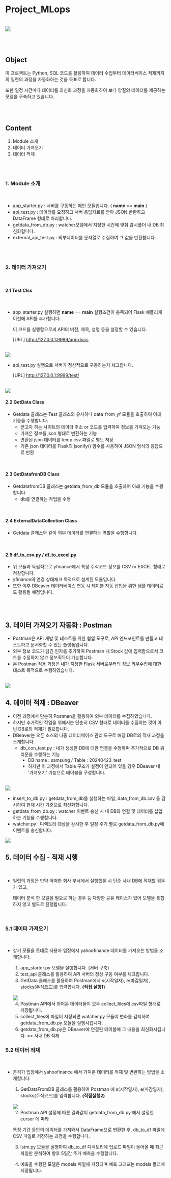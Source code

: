 # Project_MLops

<br/>

<img src="image/MLops_workflow.png">

<br/><br/>

## Object

이 프로젝트는 Python, SQL 코드를 활용하여 데이터 수집부터 데이터베이스 적재까지의 일련의 과정을 자동화하는 것을 목표로 합니다.

또한 일정 시간마다 데이터를 최신화 과정을 자동화하여 보다 양질의 데이터를 제공하는 모델을 구축하고 있습니다.

<br/><br/>

## Content

1. Module 소개
2. 데이터 가져오기
3. 데이터 적재

<br/><br/>

### 1. Module 소개

<br/>

- app_starter.py : 서버를 구동하는 메인 모듈입니다. ( __name__ == __main__ )
- api_test.py : 데이터를 요청하고 서버 응답자료를 받아 JSON 반환하고 DataFrame 형태로 처리합니다.
- getdata_from_db.py : watcher모델에서 지정한 시간에 맞춰 감시폴더 내 DB 최신화합니다.
- external_api_test.py : 외부데이터를 문자열로 수집하여 그 값을 반환합니다.

<br/><br/>

### 2. 데이터 가져오기

<br/>

#### 2.1 Test Clss

<br/>

- app_starter.py 실행하면 __name__ == __main__ 실행조건이 충족되어 Flask 애플리케이션에 API를 추가합니다.

  이 코드를 실행함으로써 API의 버전, 제목, 설명 등을 설정할 수 있습니다.

  [URL] http://127.0.0.1:9999/api-docs 

<br/>

<img src="image/API_homepage.png">

<br/>

- api_test.py 실행으로 서버가 정상적으로 구동하는지 체크합니다.

  [URL] http://127.0.0.1:9999/test/

<br/>

<img src="image/API_test_result.png">

<br/>

#### 2.2 GetData Class

- Getdata 클래스는 Test 클래스와 유사하나 data_from_yf 모듈을 호출하여 아래 기능을 수행합니다.
  - 얻고자 하는 사이트의 데이터 주소 or 코드를 입력하여 정보를 가져오는 기능
  - 가져온 정보를 json 형태로 변환하는 기능
  - 변환된 json 데이터를 temp.csv 파일로 별도 저장
  - 기존 json 데이터를 Flask의 jsonify() 함수를 사용하여 JSON 형식의 응답으로 반환

<br/>

#### 2.3 GetDatafronDB Class

- GetdatafromDB 클래스는 getdata_from_db 모듈을 호출하여 아래 기능을 수행합니다.
  - db를 연결하는 작업을 수행

<br/>

#### 2.4 ExternalDataCollection Class

- Getdata 클래스와 같이 외부 데이터를 연결하는 역할을 수행합니다.

<br/>

#### 2.5 df_to_csv.py / df_to_excel.py

- 위 모듈과 독립적으로 yfinance에서 특정 주식코드 정보를 CSV or EXCEL 형태로 저장합니다.
- yfinance의 연결 상태체크 목적으로 설계된 모듈입니다.
- 또한 이후 DBeaver 데이터베이스 연동 시 테이블 자동 삽입을 위한 샘플 데이터로도 활용될 예정입니다.

<br/><br/>

## 3. 데이터 가져오기 자동화 : Postman

- Postman은 API 개발 및 테스트를 위한 협업 도구로, API 엔드포인트를 만들고 테스트하고 문서화할 수 있는 플랫폼입니다.
- 외부 정보 코드가 담긴 인자를 추가하여 Postman 내 Stock 값에 입력함으로서 코드를 수정하지 않고 정보획득이 가능합니다.
- 본 Postman 적용 과정은 내가 지정한 Flask 서버로부터의 정보 외부수집에 대한 테스트 목적으로 수행하였습니다.

<br/>

<img src="image/Postman_stocks_auto.png">

<br/> 

## 4. 데이터 적재 : DBeaver

- 이전 과정에서 단순히 Postman을 활용하여 외부 데이터를 수집하였습니다.
- 하지만 추가적인 작업을 위해서는 단순히 CSV 형태로 데이터를 수집하는 것이 아닌 DB로의 적재가 필요합니다.
- DBeaver는 오픈 소스의 다중 데이터베이스 관리 도구로 해당 DB로의 적재 과정을 소개합니다.
  - db_con_test.py : 내가 생성한 DB에 대한 연결을 수행하며 추가적으로 DB 쿼리문을 수행하는 기능
    - DB name : samsung / Table : 20240423_test 
    - 하지만 이 과정에서 Table 구조가 설정이 안되어 있을 경우 DBeaver 내 '가져오기' 기능으로 테이블을 구성합니다.

<br/> 

<img src="image/DBeaver_db_con_test.png">

<br/> 

  - insert_to_db.py : getdata_from_db를 실행하는 파일, data_from_db.csv 을 감시하여 현재 시간 기준으로 최신화합니다.
  - getdata_from_db.py : watcher 이벤트 송신 시 내 DB와 연결 및 데이터를 삽입하는 기능을 수행합니다.
  - watcher.py : 디렉토리 대상을 감시한 후 일정 주기 별로 getdata_from_db.py에 이벤트를 송신합니다.

<img src="image/watcher_getfromdb_data_insert.png">

## 5. 데이터 수집 - 적재 시행

<br/>

- 일련의 과정은 만약 어떠한 회사 부서에서 실행했을 시 단순 사내 DB에 적재할 경우가 있고,

  데이터 분석 한 모델을 필요로 하는 경우 등 다양한 공유 케이스가 있어 모델을 통합하지 않고 별도로 진행합니다.

<br/>

### 5.1 데이터 가져오기

<br/>

- 상기 모듈을 토대로 사용자 입장에서 yahoofinance 데이터를 가져오는 방법을 소개합니다.

  1. app_starter.py 모델을 실행합니다. (서버 구축)
  2. test_api 클래스를 활용하여 API 서버의 정상 구동 여부를 체크합니다.
  3. GetData 클래스를 활용하여 Postman에서 s(시작일자), e(마감일자), stocks(주식코드)를 입력합니다. **(직접 실행1)**

    <br/>
     <img src="image/getdata_postman_api.png">
    <br/>

  4. Postman API에서 얻어온 데이터들이 모두 collect_files에 csv파일 형태로 저장됩니다.
  5. collect_files에 파일이 저장되면 watcher.py 모듈이 변화를 감지하여 getdata_from_db.py 모듈을 실행시킵니다.
  6. getdata_from_db.py은 DBeaver에 연결된 테이블에 그 내용을 최신화시킵니다. => 사내 DB 적재

### 5.2 데이터 적재 

<br/>

- 분석가 입장에서 yahoofinance 에서 가져온 데이터를 적재 및 변환하는 방법을 소개합니다.

  1. GetDataFromDB 클래스를 활용하여 Postman 에 s(시작일자), e(마감일자), stocks(주식코드)를 입력합니다. **(직접실행2)**  

    <br/>
     <img src="image/getdatafromdb_postman_api.png">
    <br/>

  2. Postman API 설정에 따른 결과값이 getdata_from_db.py 에서 설정한 cursor 에 따라

    특정 기간 동안의 데이터를 가져와서 DataFrame으로 변환한 후, db_to_df 파일에 CSV 파일로 저장하는 과정을 수행합니다.

  3. lstm.py 모듈을 실행하여 db_to_df 디렉토리에 업로드 파일이 들어올 때 최근 파일만 분석하여 향후 5일간 주가 예측을 수행합니다.

  4. 예측을 수행한 모델은 models 파일에 저장되며 예측 그래프는 models 폴더에 저장됩니다.





























